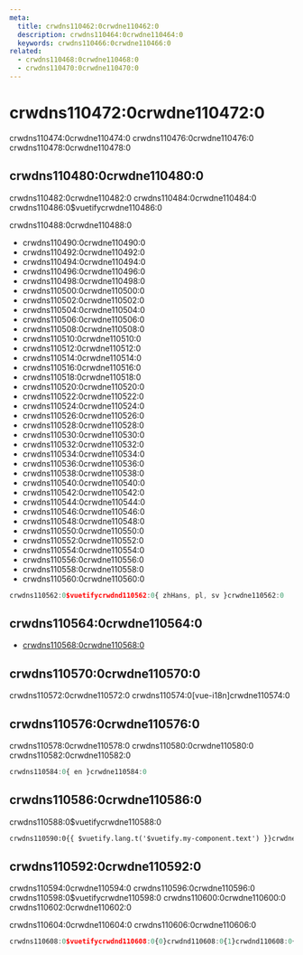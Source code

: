```yaml
---
meta:
  title: crwdns110462:0crwdne110462:0
  description: crwdns110464:0crwdne110464:0
  keywords: crwdns110466:0crwdne110466:0
related:
  - crwdns110468:0crwdne110468:0
  - crwdns110470:0crwdne110470:0
---
```


# crwdns110472:0crwdne110472:0

crwdns110474:0crwdne110474:0 crwdns110476:0crwdne110476:0 crwdns110478:0crwdne110478:0

<entry-ad />

## crwdns110480:0crwdne110480:0

crwdns110482:0crwdne110482:0 crwdns110484:0crwdne110484:0 crwdns110486:0$vuetifycrwdne110486:0

crwdns110488:0crwdne110488:0

- crwdns110490:0crwdne110490:0
- crwdns110492:0crwdne110492:0
- crwdns110494:0crwdne110494:0
- crwdns110496:0crwdne110496:0
- crwdns110498:0crwdne110498:0
- crwdns110500:0crwdne110500:0
- crwdns110502:0crwdne110502:0
- crwdns110504:0crwdne110504:0
- crwdns110506:0crwdne110506:0
- crwdns110508:0crwdne110508:0
- crwdns110510:0crwdne110510:0
- crwdns110512:0crwdne110512:0
- crwdns110514:0crwdne110514:0
- crwdns110516:0crwdne110516:0
- crwdns110518:0crwdne110518:0
- crwdns110520:0crwdne110520:0
- crwdns110522:0crwdne110522:0
- crwdns110524:0crwdne110524:0
- crwdns110526:0crwdne110526:0
- crwdns110528:0crwdne110528:0
- crwdns110530:0crwdne110530:0
- crwdns110532:0crwdne110532:0
- crwdns110534:0crwdne110534:0
- crwdns110536:0crwdne110536:0
- crwdns110538:0crwdne110538:0
- crwdns110540:0crwdne110540:0
- crwdns110542:0crwdne110542:0
- crwdns110544:0crwdne110544:0
- crwdns110546:0crwdne110546:0
- crwdns110548:0crwdne110548:0
- crwdns110550:0crwdne110550:0
- crwdns110552:0crwdne110552:0
- crwdns110554:0crwdne110554:0
- crwdns110556:0crwdne110556:0
- crwdns110558:0crwdne110558:0
- crwdns110560:0crwdne110560:0

```js
crwdns110562:0$vuetifycrwdnd110562:0{ zhHans, pl, sv }crwdne110562:0
```

## crwdns110564:0crwdne110564:0

- [crwdns110568:0crwdne110568:0](crwdns110566:0crwdne110566:0)

## crwdns110570:0crwdne110570:0

<alert type="info">
  crwdns110572:0crwdne110572:0 crwdns110574:0[vue-i18n]crwdne110574:0
</alert>

## crwdns110576:0crwdne110576:0

crwdns110578:0crwdne110578:0 crwdns110580:0crwdne110580:0 crwdns110582:0crwdne110582:0

```ts
crwdns110584:0{ en }crwdne110584:0
```

## crwdns110586:0crwdne110586:0

crwdns110588:0$vuetifycrwdne110588:0

```html
crwdns110590:0{{ $vuetify.lang.t('$vuetify.my-component.text') }}crwdne110590:0
```

## crwdns110592:0crwdne110592:0

crwdns110594:0crwdne110594:0 crwdns110596:0crwdne110596:0 crwdns110598:0$vuetifycrwdne110598:0 crwdns110600:0crwdne110600:0 crwdns110602:0crwdne110602:0

crwdns110604:0crwdne110604:0 crwdns110606:0crwdne110606:0

```js
crwdns110608:0$vuetifycrwdnd110608:0{0}crwdnd110608:0{1}crwdnd110608:0{2}crwdnd110608:0$vuetifycrwdnd110608:0{0}crwdnd110608:0{1}crwdnd110608:0{2}crwdne110608:0
```

<backmatter />
